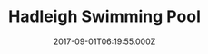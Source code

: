 ---
date: 2017-09-01T06:19:55.000Z
title: Hadleigh Swimming Pool
latitude: 52.04454122139633
longitude: 0.9586564785024496
url: http://www.ssleisure.co.uk
category: checkin
---
